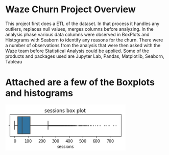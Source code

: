 # Waze Churn Project Overview 
This project first does a ETL of the dataset. In that process it handles any outliers, replaces null values, merges columns before analyzing. In the analysis phase various data columns were observed in BoxPlots and Histograms with Seaborn to identify any reasons for the churn. There were a number of observations from the analysis that were then asked with the Waze team before Statistical Analysis could be applied. Some of the products and packages used are Jupyter Lab, Pandas, Matplotlib, Seaborn, Tableau



# Attached are a few of the Boxplots and histograms
![](https://github.com/mpaturi/python_tableau/blob/main/images/sessions-boxplot.png)

